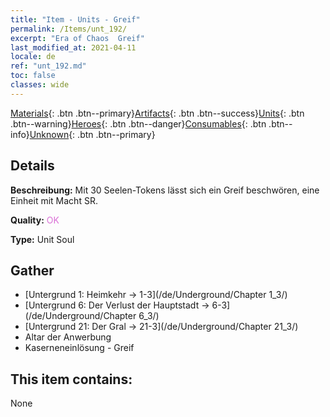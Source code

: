 ```yaml
---
title: "Item - Units - Greif"
permalink: /Items/unt_192/
excerpt: "Era of Chaos  Greif"
last_modified_at: 2021-04-11
locale: de
ref: "unt_192.md"
toc: false
classes: wide
---
```

 [Materials](/de/Items/){: .btn .btn--primary}[Artifacts](/de/Items/Artifacts/){: .btn .btn--success}[Units](/de/Items/Units/){: .btn .btn--warning}[Heroes](/de/Items/Heroes/){: .btn .btn--danger}[Consumables](/de/Items/Consumables/){: .btn .btn--info}[Unknown](/de/Items/Unknown/){: .btn .btn--primary}

## Details
 **Beschreibung:** Mit 30 Seelen-Tokens lässt sich ein Greif beschwören, eine Einheit mit Macht SR.

 **Quality:** <span style="color: #DA70D6">OK</span>

 **Type:** Unit Soul

## Gather

*    [Untergrund 1: Heimkehr -> 1-3](/de/Underground/Chapter 1_3/) 
*    [Untergrund 6: Der Verlust der Hauptstadt -> 6-3](/de/Underground/Chapter 6_3/) 
*    [Untergrund 21: Der Gral -> 21-3](/de/Underground/Chapter 21_3/) 
*    Altar der Anwerbung 
*    Kaserneneinlösung - Greif 

## This item contains:

  None

